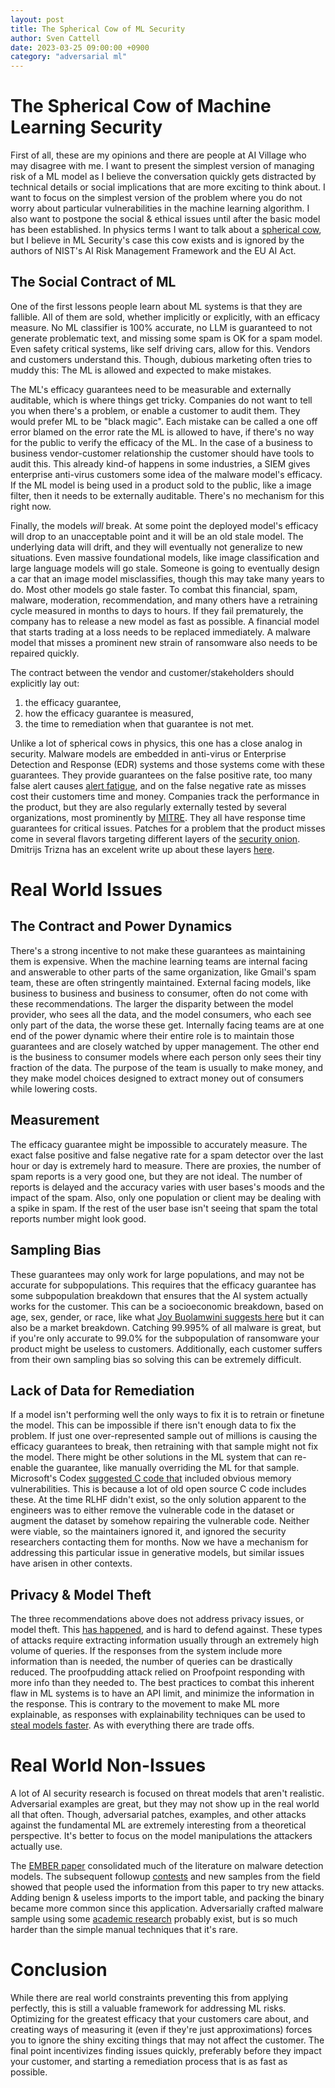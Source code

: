 ```yaml
---
layout: post
title: The Spherical Cow of ML Security
author: Sven Cattell
date: 2023-03-25 09:00:00 +0900
category: "adversarial ml"
---
```


# The Spherical Cow of Machine Learning Security

First of all, these are my opinions and there are people at AI Village who may disagree with me. I want to present the simplest version of managing risk of a ML model as I believe the conversation quickly gets distracted by technical details or social implications that are more exciting to think about. I want to focus on the simplest version of the problem where you do not worry about particular vulnerabilities in the machine learning algorithm. I also want to postpone the social & ethical issues until after the basic model has been established. In physics terms I want to talk about a [spherical cow](https://en.wikipedia.org/wiki/Spherical_cow), but I believe in ML Security's case this cow exists and is ignored by the authors of NIST's AI Risk Management Framework and the EU AI Act.

## The Social Contract of ML 

One of the first lessons people learn about ML systems is that they are fallible. All of them are sold, whether implicitly or explicitly, with an efficacy measure. No ML classifier is 100% accurate, no LLM is guaranteed to not generate problematic text, and missing some spam is OK for a spam model. Even safety critical systems, like self driving cars, allow for this. Vendors and customers understand this. Though, dubious marketing often tries to muddy this: The ML is allowed and expected to make mistakes. 

The ML's efficacy guarantees need to be measurable and externally auditable, which is where things get tricky. Companies do not want to tell you when there's a problem, or enable a customer to audit them. They would prefer ML to be "black magic". Each mistake can be called a one off error blamed on the error rate the ML is allowed to have, if there's no way for the public to verify the efficacy of the ML. In the case of a business to business vendor-customer relationship the customer should have tools to audit this. This already kind-of happens in some industries, a SIEM gives enterprise anti-virus customers some idea of the malware model's efficacy. If the ML model is being used in a product sold to the public, like a image filter, then it needs to be externally auditable. There's no mechanism for this right now.

Finally, the models _will_ break. At some point the deployed model's efficacy will drop to an unacceptable point and it will be an old stale model. The underlying data will drift, and they will eventually not generalize to new situations. Even massive foundational models, like image classification and large language models will go stale. Someone is going to eventually design a car that an image model misclassifies, though this may take many years to do. Most other models go stale faster. To combat this financial, spam, malware, moderation, recommendation, and many others have a retraining cycle measured in months to days to hours. If they fail prematurely, the company has to release a new model as fast as possible. A financial model that starts trading at a loss needs to be replaced immediately. A malware model that misses a prominent new strain of ransomware also needs to be repaired quickly.     

The contract between the vendor and customer/stakeholders should explicitly lay out:
1. the efficacy guarantee,
2. how the efficacy guarantee is measured,
3. the time to remediation when that guarantee is not met.

Unlike a lot of spherical cows in physics, this one has a close analog in security. Malware models are embedded in anti-virus or Enterprise Detection and Response (EDR) systems and those systems come with these guarantees. They provide guarantees on the false positive rate, too many false alert causes [alert fatigue](https://en.wikipedia.org/wiki/Alarm_fatigue), and on the false negative rate as misses cost their customers time and money. Companies track the performance in the product, but they are also regularly externally tested by several organizations, most prominently by [MITRE](https://attackevals.mitre-engenuity.org/). They all have response time guarantees for critical issues. Patches for a problem that the product misses come in several flavors targeting different layers of the [security onion](https://twitter.com/joshua_saxe/status/1550545466072264704). Dmitrijs Trizna has an excelent write up about these layers [here](https://twitter.com/TDataScience/status/1649314578474336256).

# Real World Issues

## The Contract and Power Dynamics 

There's a strong incentive to not make these guarantees as maintaining them is expensive. When the machine learning teams are internal facing and answerable to other parts of the same organization, like Gmail's spam team, these are often stringently maintained. External facing models, like business to business and business to consumer, often do not come with these recommendations. The larger the disparity between the model provider, who sees all the data, and the model consumers, who each see only part of the data, the worse these get. Internally facing teams are at one end of the power dynamic where their entire role is to maintain those guarantees and are closely watched by upper management. The other end is the business to consumer models where each person only sees their tiny fraction of the data. The purpose of the team is usually to make money, and they make model choices designed to extract money out of consumers while lowering costs. 

## Measurement

The efficacy guarantee might be impossible to accurately measure. The exact false positive and false negative rate for a spam detector over the last hour or day is extremely hard to measure. There are proxies, the number of spam reports is a very good one, but they are not ideal. The number of reports is delayed and the accuracy varies with user bases's moods and the impact of the spam. Also, only one population or client may be dealing with a spike in spam. If the rest of the user base isn't seeing that spam the total reports number might look good. 

## Sampling Bias

These guarantees may only work for large populations, and may not be accurate for subpopulations. This requires that the efficacy guarantee has some subpopulation breakdown that ensures that the AI system actually works for the customer. This can be a socioeconomic breakdown, based on age, sex, gender, or race, like what [Joy Buolamwini suggests here](https://www.ted.com/talks/joy_buolamwini_how_i_m_fighting_bias_in_algorithms) but it can also be a market breakdown. Catching 99.995% of all malware is great, but if you're only accurate to 99.0% for the subpopulation of ransomware your product might be useless to customers. Additionally, each customer suffers from their own sampling bias so solving this can be extremely difficult.

## Lack of Data for Remediation 

If a model isn't performing well the only ways to fix it is to retrain or finetune the model. This can be impossible if there isn't enough data to fix the problem. If just one over-represented sample out of millions is causing the efficacy guarantees to break, then retraining with that sample might not fix the model. There might be other solutions in the ML system that can re-enable the guarantee, like manually overriding the ML for that sample. Microsoft's Codex [suggested C code that](https://www.lightbluetouchpaper.org/2022/08/05/the-dynamics-of-industry-wide-disclosure/) included obvious memory vulnerabilities. This is because a lot of old open source C code includes these. At the time RLHF didn't exist, so the only solution apparent to the engineers was to either remove the vulnerable code in the dataset or augment the dataset by somehow repairing the vulnerable code. Neither were viable, so the maintainers ignored it, and ignored the security researchers contacting them for months. Now we have a mechanism for addressing this particular issue in generative models, but similar issues have arisen in other contexts.

## Privacy & Model Theft

The three recommendations above does not address privacy issues, or model theft. This [has happened](https://nvd.nist.gov/vuln/detail/CVE-2019-20634), and is hard to defend against. These types of attacks require extracting information usually through an extremely high volume of queries. If the responses from the system include more information than is needed, the number of queries can be drastically reduced. The proofpudding attack relied on Proofpoint responding with more info than they needed to. The best practices to combat this inherent flaw in ML systems is to have an API limit, and minimize the information in the response. This is contrary to the movement to make ML more explainable, as responses with explainability techniques can be used to [steal models faster](https://arxiv.org/pdf/2107.08909.pdf). As with everything there are trade offs. 

# Real World Non-Issues

A lot of AI security research is focused on threat models that aren't realistic. Adversarial examples are great, but they may not show up in the real world all that often. Though, adversarial patches, examples, and other attacks against the fundamental ML are extremely interesting from a theoretical perspective. It's better to focus on the model manipulations the attackers actually use. 

The [EMBER paper](https://arxiv.org/pdf/1804.04637.pdf) consolidated much of the literature on malware detection models. The subsequent followup [contests](https://www.robustintelligence.com/blog-posts/ml-security-evasion-competition-2022) and new samples from the field showed that people used the information from this paper to try new attacks. Adding benign & useless imports to the import table, and packing the binary became more common since this application. Adversarially crafted malware sample using some [academic research](https://arxiv.org/abs/2003.13526) probably exist, but is so much harder than the simple manual techniques that it's rare.

# Conclusion

While there are real world constraints preventing this from applying perfectly, this is still a valuable framework for addressing ML risks. Optimizing for the greatest efficacy that your customers care about, and creating ways of measuring it (even if they're just approximations) forces you to ignore the shiny exciting things that may not affect the customer. The final point incentivizes finding issues quickly, preferably before they impact your customer, and starting a remediation process that is as fast as possible. 

